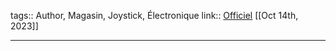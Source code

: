 tags:: Author, Magasin, Joystick, Électronique
link:: [Officiel](http://www.k-silver.com/index_en.html) 
[[Oct 14th, 2023]]
***
